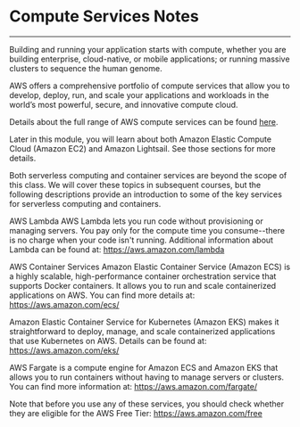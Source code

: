 # Compute Services Notes
------
Building and running your application starts with compute, whether you are building enterprise, cloud-native, or mobile applications; or running massive clusters to sequence the human genome.

AWS offers a comprehensive portfolio of compute services that allow you to develop, deploy, run, and scale your applications and workloads in the world’s most powerful, secure, and innovative compute cloud.

Details about the full range of AWS compute services can be found [here](https://aws.amazon.com/products/compute/).

Later in this module, you will learn about both Amazon Elastic Compute Cloud (Amazon EC2) and Amazon Lightsail. See those sections for more details.

Both serverless computing and container services are beyond the scope of this class. We will cover these topics in subsequent courses, but the following descriptions provide an introduction to some of the key services for serverless computing and containers.

AWS Lambda
AWS Lambda lets you run code without provisioning or managing servers. You pay only for the compute time you consume--there is no charge when your code isn't running. Additional information about Lambda can be found at: https://aws.amazon.com/lambda

AWS Container Services
Amazon Elastic Container Service (Amazon ECS) is a highly scalable, high-performance container orchestration service that supports Docker containers. It allows you to run and scale containerized applications on AWS. You can find more details at: https://aws.amazon.com/ecs/

Amazon Elastic Container Service for Kubernetes (Amazon EKS) makes it straightforward to deploy, manage, and scale containerized applications that use Kubernetes on AWS. Details can be found at: https://aws.amazon.com/eks/

AWS Fargate is a compute engine for Amazon ECS and Amazon EKS that allows you to run containers without having to manage servers or clusters. You can find more information at: https://aws.amazon.com/fargate/

Note that before you use any of these services, you should check whether they are eligible for the AWS Free Tier: https://aws.amazon.com/free
